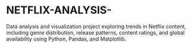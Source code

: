 # NETFLIX-ANALYSIS-
Data analysis and visualization project exploring trends in Netflix content, including genre distribution, release patterns, content ratings, and global availability using Python, Pandas, and Matplotlib.
